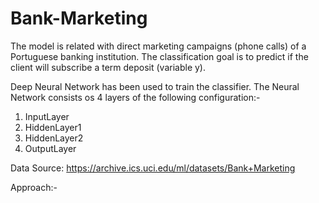 # Bank-Marketing
The model is related with direct marketing campaigns (phone calls) of a Portuguese banking institution. The classification goal is to predict if the client will subscribe a term deposit (variable y). 

Deep Neural Network has been used to train the classifier.
The Neural Network consists os 4 layers of the following configuration:-
1. InputLayer         
2. HiddenLayer1          
3. HiddenLayer2         
4. OutputLayer


Data Source: https://archive.ics.uci.edu/ml/datasets/Bank+Marketing

Approach:- 
